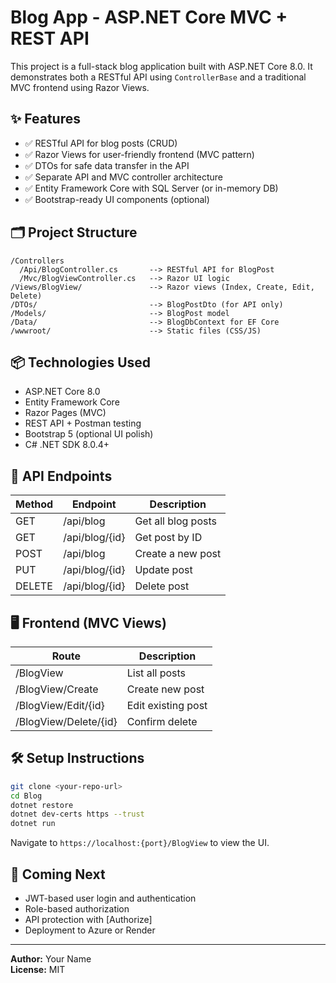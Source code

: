 # Blog App - ASP.NET Core MVC + REST API

This project is a full-stack blog application built with ASP.NET Core 8.0. It demonstrates both a RESTful API using `ControllerBase` and a traditional MVC frontend using Razor Views.

## ✨ Features

- ✅ RESTful API for blog posts (CRUD)
- ✅ Razor Views for user-friendly frontend (MVC pattern)
- ✅ DTOs for safe data transfer in the API
- ✅ Separate API and MVC controller architecture
- ✅ Entity Framework Core with SQL Server (or in-memory DB)
- ✅ Bootstrap-ready UI components (optional)

## 🗂️ Project Structure

```
/Controllers
  /Api/BlogController.cs       --> RESTful API for BlogPost
  /Mvc/BlogViewController.cs   --> Razor UI logic
/Views/BlogView/               --> Razor views (Index, Create, Edit, Delete)
/DTOs/                         --> BlogPostDto (for API only)
/Models/                       --> BlogPost model
/Data/                         --> BlogDbContext for EF Core
/wwwroot/                      --> Static files (CSS/JS)
```

## 📦 Technologies Used

- ASP.NET Core 8.0
- Entity Framework Core
- Razor Pages (MVC)
- REST API + Postman testing
- Bootstrap 5 (optional UI polish)
- C# .NET SDK 8.0.4+

## 🚀 API Endpoints

| Method | Endpoint          | Description         |
|--------|-------------------|---------------------|
| GET    | /api/blog         | Get all blog posts  |
| GET    | /api/blog/{id}    | Get post by ID      |
| POST   | /api/blog         | Create a new post   |
| PUT    | /api/blog/{id}    | Update post         |
| DELETE | /api/blog/{id}    | Delete post         |

## 🖥️ Frontend (MVC Views)

| Route             | Description            |
|------------------|------------------------|
| /BlogView         | List all posts         |
| /BlogView/Create  | Create new post        |
| /BlogView/Edit/{id} | Edit existing post   |
| /BlogView/Delete/{id} | Confirm delete     |

## 🛠️ Setup Instructions

```bash
git clone <your-repo-url>
cd Blog
dotnet restore
dotnet dev-certs https --trust
dotnet run
```

Navigate to `https://localhost:{port}/BlogView` to view the UI.

## 🔐 Coming Next

- JWT-based user login and authentication
- Role-based authorization
- API protection with [Authorize]
- Deployment to Azure or Render

---

**Author:** Your Name  
**License:** MIT  
